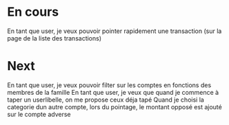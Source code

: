 # En cours
En tant que user, je veux pouvoir pointer rapidement une transaction (sur la page de la liste des transactions)

# Next


En tant que user, je veux pouvoir filter sur les comptes en fonctions des membres de la famille
En tant que user, je veux que quand je commence à taper un userlibelle, on me propose ceux déja tapé
Quand je choisi la categorie dun autre compte, lors du pointage, le montant opposé est ajouté sur le compte adverse